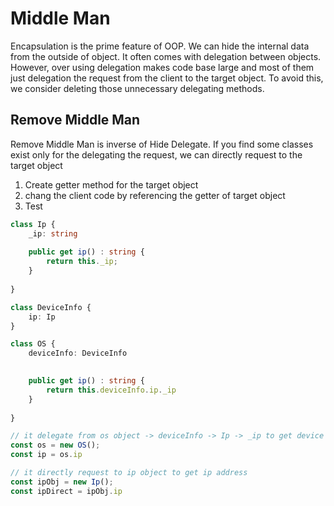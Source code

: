 # Middle Man
Encapsulation is the prime feature of OOP. We can hide the internal data from the outside of object.
It often comes with delegation between objects. However, over using delegation makes code base large and most of them just delegation the request from the client to the target object.
To avoid this, we consider deleting those unnecessary delegating methods.

## Remove Middle Man
Remove Middle Man is inverse of Hide Delegate.
If you find some classes exist only for the delegating the request, we can directly request to the target object

1. Create getter method for the target object
2. chang the client code by referencing the getter of target object
3. Test

```ts
class Ip {
    _ip: string
    
    public get ip() : string {
        return this._ip;
    }
    
}

class DeviceInfo {
    ip: Ip
}

class OS {
    deviceInfo: DeviceInfo

    
    public get ip() : string {
        return this.deviceInfo.ip._ip
    }
    
}

// it delegate from os object -> deviceInfo -> Ip -> _ip to get device ip address
const os = new OS();
const ip = os.ip

// it directly request to ip object to get ip address
const ipObj = new Ip();
const ipDirect = ipObj.ip
```